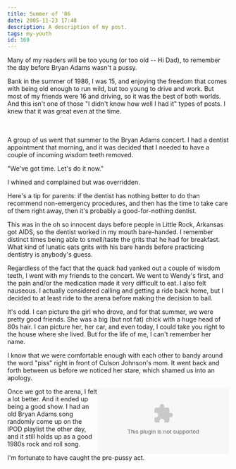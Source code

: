 ```yaml
---
title: Summer of '86
date: 2005-11-23 17:48
description: A description of my post.
tags: my-youth
id: 160
---
```

Many of my readers will be too young (or too old -- Hi Dad), to remember the day before Bryan Adams wasn't a pussy.

Bank in the summer of 1986, I was 15, and enjoying the freedom that comes with being old enough to run wild, but too young to drive and work.  But most of my friends were 16 and driving, so it was the best of both worlds.  And this isn't one of those "I didn't know how well I had it" types of posts.  I knew that it was great even at the time.

<span class="spanEndPreview">&nbsp;</span><br /><br />A group of us went that summer to the Bryan Adams concert.  I had a dentist appointment that morning, and it was decided that I needed to have a couple of incoming wisdom teeth removed.  

"We've got time.  Let's do it now."

I whined and complained but was overridden.

Here's a tip for parents:  if the dentist has nothing better to do than recommend non-emergency procedures, and then has the time to take care of them right away, then it's probably a good-for-nothing dentist.

This was in the oh so innocent days before people in Little Rock, Arkansas got AIDS, so the dentist worked in my mouth bare-handed.  I remember distinct times being able to smell/taste the grits that he had for breakfast.  What kind of lunatic eats grits with his bare hands before practicing dentistry is anybody's guess.

Regardless of the fact that the quack had yanked out a couple of wisdom teeth, I went with my friends to the concert.  We went to Wendy's first, and the pain and/or the medication made it very difficult to eat.  I also felt nauseous.  I actually considered calling and getting a ride back home, but I decided to at least ride to the arena before making the decision to bail.

It's odd.  I can picture the girl who drove, and for that summer, we were pretty good friends.  She was a big (but not fat) chick with a huge head of 80s hair.  I can picture her, her car, and even today, I could take you right to the house where she lived.  But for the life of me, I can't remember her name.

I know that we were comfortable enough with each other to bandy around the word "piss" right in front of Culson Johnson's mom.  It went back and forth between us before we noticed her stare, which shamed us into an apology.

<embed NAME="nsplay" PLUGINSPAGE="http://www.microsoft.com/windows/mediaplayer/download/default.asp" SRC="/sound/AintGonnaCry.mp3" TYPE="video/x-ms-wmf-plugin"  AUTOSTART="0" SHOWCONTROLS="1"  align="right" /><noembed>You'll have to find this song somewhere else.  Your browser won't allow embedded media.  Sorry.</noembed>

Once we got to the arena, I felt a lot better.  And it ended up being a good show.  I had an old Bryan Adams song randomly come up on the IPOD playlist the other day, and it still holds up as a good 1980s rock and roll song.

I'm fortunate to have caught the pre-pussy act.
